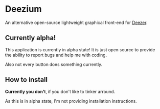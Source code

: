 # Deezium

An alternative open-source lightweight graphical front-end for [Deezer](https://deezer.com).

## Currently alpha!

This application is currently in alpha state! It is just open source to provide the ability to report bugs and help me with coding.

Also not every button does something currently.

## How to install

**Currently you don't**, if you don't like to tinker arround.

As this is in alpha state, I'm not providing installation instructions.